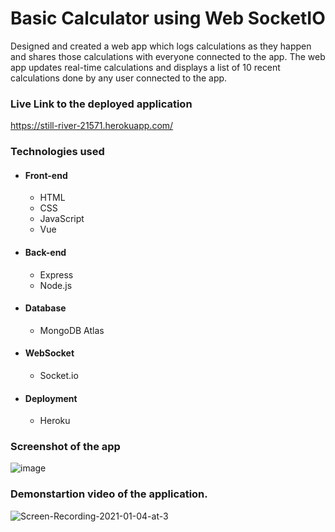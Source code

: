 # Basic Calculator using Web SocketIO

Designed and created a web app which logs calculations as they happen and shares those calculations with everyone connected to the app.
The web app updates real-time calculations and displays a list of 10 recent calculations done by any user connected to the app.

### Live Link to the deployed application

 https://still-river-21571.herokuapp.com/

### Technologies used

 * #### Front-end

   * HTML
   * CSS
   * JavaScript
   * Vue

 * #### Back-end

   * Express
   * Node.js

 * #### Database

   * MongoDB Atlas

 * #### WebSocket

   * Socket.io

 * #### Deployment

   * Heroku

### Screenshot of the app
  
 ![image](https://user-images.githubusercontent.com/54049200/103589632-b39bd400-4ea0-11eb-967b-4ca5dbc519a8.png)

### Demonstartion video of the application.

![Screen-Recording-2021-01-04-at-3](https://user-images.githubusercontent.com/54049200/103591269-7fc2ad80-4ea4-11eb-826a-73a660ec5924.gif)

